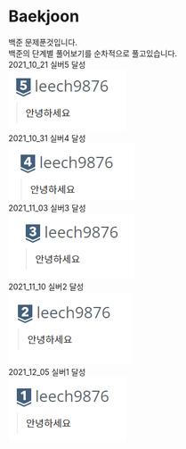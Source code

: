 # Baekjoon
백준 문제푼것입니다.  
백준의 단계별 풀어보기를 순차적으로 풀고있습니다.  
2021_10_21 실버5 달성  
![silver5](https://github.com/hegunhee/Baekjoon/blob/master/img/silver5.PNG)  
2021_10_31 실버4 달성  
![silver4](https://github.com/hegunhee/Baekjoon/blob/master/img/silver4.PNG)  
2021_11_03 실버3 달성  
![silver3](https://github.com/hegunhee/Baekjoon/blob/master/img/silver3.PNG)  
2021_11_10 실버2 달성  
![silver2](https://github.com/hegunhee/Baekjoon/blob/master/img/silver2.PNG)  
2021_12_05 실버1 달성  
![silver1](https://github.com/hegunhee/Baekjoon/blob/master/img/silver1.PNG)